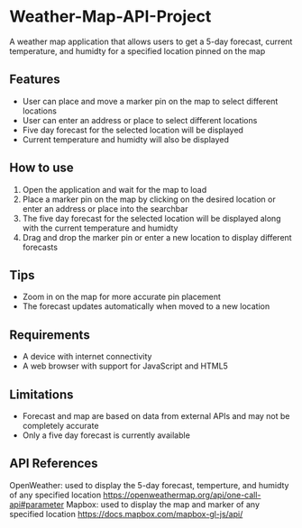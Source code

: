 # Weather-Map-API-Project
A weather map application that allows users to get a 5-day forecast, current temperature, and humidty for a specified location pinned on the map

## Features
- User can place and move a marker pin on the map to select different locations
- User can enter an address or place to select different locations
- Five day forecast for the selected location will be displayed
- Current temperature and humidty will also be displayed

## How to use
1. Open the application and wait for the map to load
2. Place a marker pin on the map by clicking on the desired location or enter an address or place into the searchbar
3. The five day forecast for the selected location will be displayed along with the current temperature and humidty
4. Drag and drop the marker pin or enter a new location to display different forecasts

## Tips
- Zoom in on the map for more accurate pin placement
- The forecast updates automatically when moved to a new location

## Requirements
- A device with internet connectivity
- A web browser with support for JavaScript and HTML5

## Limitations
- Forecast and map are based on data from external APIs and may not be completely accurate
- Only a five day forecast is currently available

## API References
OpenWeather: used to display the 5-day forecast, temperture, and humidty of any specified location
https://openweathermap.org/api/one-call-api#parameter
Mapbox: used to display the map and marker of any specified location
https://docs.mapbox.com/mapbox-gl-js/api/


